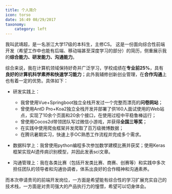 ```yaml
---
title: 个人简介
icon: torso
date: 16:49 08/29/2017
taxonomy:
    category: left
---
```


我叫武靖超，是一名浙江大学17级的本科生，主修CS。
这是一份面向综合性前端开发（希望工作中也能有后端、移动端甚至深度学习的部分）的简历，侧重展示我的**综合能力、研发能力、沟通能力**。

综合来说，我在计算机领域保持好奇并广泛学习，学校成绩在**专业前25%**，具有**良好的计算机科学素养和快速学习能力**；此外我辅修创新创业管理，在**合作沟通**上也有着一定的优势。具体如下：

- 研发实践上：
    - 我曾使用Vue+Springboot独立全栈开发过一个完整而漂亮的**问卷网站**；
    - 曾使用AntD Pro+Koa2独立全栈开发并部署了供160人面试使用的Web站点，实现了10余个页面和20余个接口，在使用过程中平稳鲁棒运行；
    - 曾使用Cocos2d带领团队写过微信小游戏，并获得**全国三等奖**；
    - 在实践中使用爬虫框架并发爬取了百万级微博数据；
    - 在腾讯暑期实习，快速上手OC熟悉工作流程并完成多个需求。

- 数据科学上：我曾使用python编程多次参加数学建模比赛并获奖；使用Keras框架实现AI遗传病识别模型，并因此发表sci文章。

- 沟通管理上：我在各类比赛（包括开发类比赛、商赛、创赛等）和实践中多次担任团队的领导者和沟通协调者，体系出良好的合作精神和沟通素养。

而本次申请贵司的前端开发岗位，一方面是希望能有综合性的学习扩展充实自己的技术栈，一方面是对贵司强大的产品执行力的憧憬，希望可以切身体会。
